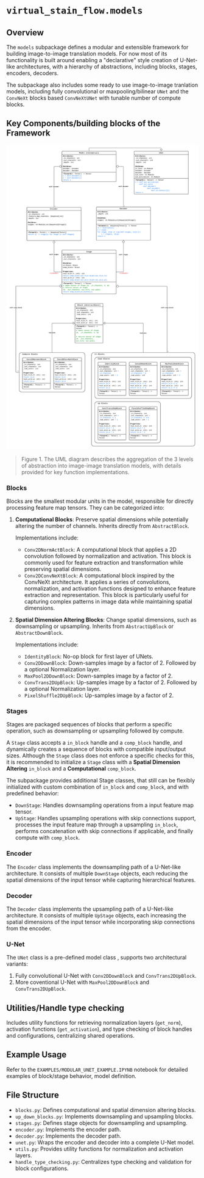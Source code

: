 # `virtual_stain_flow.models`

## Overview

The `models` subpackage defines a modular and extensible framework for building 
image-to-image translation models. For now most of its functionality is built
around enabling a "declarative" style creation of U-Net-like architectures, with
a hierarchy of abstractions, including blocks, stages, encoders, decoders.

The subpackage also includes some ready to use image-to-image tranlation models,
including fully convolutional or maxpooling/bilinear `UNet` and the `ConvNeXt`
blocks based `ConvNeXtUNet` with tunable number of compute blocks. 

## Key Components/building blocks of the Framework

![UML Diagram](assets/ModelsModuleUML.png)
> Figure 1. The UML diagram describes the aggregation of the 3 levels of 
abstraction into image-image translation models, with details provided for key 
function implementations. 

### Blocks
Blocks are the smallest modular units in the model, responsible for directly
processing feature map tensors. They can be categorized into:

1. **Computational Blocks**: Preserve spatial dimensions while potentially 
altering the number of channels. Inherits directly from `AbstractBlock`.

    Implementations include:
    - `Conv2DNormActBlock`: A computational block that applies a 2D convolution 
    followed by normalization and activation. 
    This block is commonly used for feature extraction and transformation 
    while preserving spatial dimensions.   
    - `Conv2DConvNeXtBlock`: A computational block inspired by the ConvNeXt 
    architecture. It applies a series of convolutions, normalization, and 
    activation functions designed to enhance feature extraction and 
    representation. This block is particularly useful for capturing complex 
    patterns in image data while maintaining spatial dimensions.

2. **Spatial Dimension Altering Blocks**: Change spatial dimensions, such as 
downsampling or upsampling. Inherits from `AbstractUpBlock` or `AbstractDownBlock`.

    Implementations include:
    - `IdentityBlock`: No-op block for first layer of UNets.
    - `Conv2DDownBlock`: Down-samples image by a factor of 2. Followed by a 
        optional Normalization layer.
    - `MaxPool2DDownBlock`: Down-samples image by a factor of 2.
    - `ConvTrans2DUpBlock`: Up-samples image by a factor of 2. Followed by
        a optional Normalization layer.
    - `PixelShuffle2DUpBlock`: Up-samples image by a factor of 2. 

### Stages
Stages are packaged sequences of blocks that perform a specific operation, 
such as downsampling or upsampling followed by compute. 

A `Stage` class accepts a `in_block` handle and a `comp_block` handle, 
and dynamically creates a sequence of blocks with compatible input/output
sizes. Although the `Stage` class does not enforce a specific checks for this,
it is recommended to initialize a `Stage` class with a 
**Spatial Dimension Altering** `in_block` and a **Computational** `comp_block`.

The subpackage provides additional Stage classes, that still can be flexibly 
initialized with custom combination of `in_block` and `comp_block`, and with 
predefined behavior:
- `DownStage`: Handles downsampling operations from a input feature map tensor.
- `UpStage`: Handles upsampling operations with skip connections support,
processes the input feature map through a upsampling `in_block`, performs
concatenation with skip connections if applicable, and finally compute with
`comp_block`. 

### Encoder
The `Encoder` class implements the downsampling path of a U-Net-like 
architecture. It consists of multiple `DownStage` objects, each reducing the 
spatial dimensions of the input tensor while capturing hierarchical features.

### Decoder
The `Decoder` class implements the upsampling path of a U-Net-like architecture. 
It consists of multiple `UpStage` objects, each increasing the spatial 
dimensions of the input tensor while incorporating skip connections from the 
encoder.

### U-Net
The `UNet` class is a pre-defined model class , supports two architectural variants:
1. Fully convolutional U-Net with `Conv2DDownBlock` and `ConvTrans2DUpBlock`.
2. More coventional U-Net with `MaxPool2DDownBlock` and `ConvTrans2DUpBlock`.

## Utilities/Handle type checking
Includes utility functions for retrieving normalization layers (`get_norm`), 
activation functions (`get_activation`), and type checking of block handles
and configurations, centralizing shared operations.

## Example Usage
Refer to the `EXAMPLES/MODULAR_UNET_EXAMPLE.IPYNB` notebook for detailed 
examples of block/stage behavior, model definition. 


## File Structure
- `blocks.py`: Defines computational and spatial dimension altering blocks.
- `up_down_blocks.py`: Implements downsampling and upsampling blocks.
- `stages.py`: Defines stage objects for downsampling and upsampling.
- `encoder.py`: Implements the encoder path.
- `decoder.py`: Implements the decoder path.
- `unet.py`: Wraps the encoder and decoder into a complete U-Net model.
- `utils.py`: Provides utility functions for normalization and activation layers.
- `handle_type_checking.py`: Centralizes type checking and validation for 
block configurations.